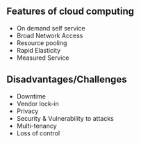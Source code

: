 ## Features of cloud computing

- On demand self service
- Broad Network Access
- Resource pooling
- Rapid Elasticity
- Measured Service

## Disadvantages/Challenges

- Downtime
- Vendor lock-in
- Privacy
- Security & Vulnerability to attacks
- Multi-tenancy
- Loss of control